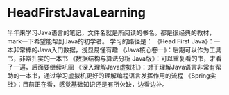 # HeadFirstJavaLearning
半年来学习Java语言的笔记，文件名就是所阅读的书名。都是很经典的教材，mark一下希望能帮到Java的初学者。
学习的路径是：
《Head First Java》：一本非常棒的Java入门数据，浅显易懂有趣
《Java核心卷一》：后期可以作为工具书，非常扎实的一本书
《数据结构与算法分析 Java版》：可以重复看的书，才看了一遍，后面要继续巩固
《深入理解Java虚拟机》：对于理解Java语言非常有帮助的一本书，通过学习虚拟机更好的理解编程语言发挥作用的流程
《Spring实战》：目前正在看，感觉基础知识还是有所欠缺，边看边补。
